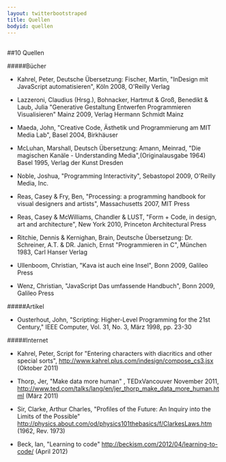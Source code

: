 ```yaml
---
layout: twitterbootstraped
title: Quellen
bodyid: quellen
---
```

<a name="#36"></a>  
##10 Quellen  

#####Bücher  

- Kahrel, Peter, Deutsche Übersetzung: Fischer, Martin, "InDesign mit JavaScript automatisieren", Köln 2008, O'Reilly Verlag

- Lazzeroni, Claudius (Hrsg.), Bohnacker, Hartmut & Groß, Benedikt & Laub, Julia "Generative Gestaltung Entwerfen Programmieren Visualisieren" Mainz 2009, Verlag Hermann Schmidt Mainz 

- Maeda, John, "Creative Code, Ästhetik und Programmierung am MIT Media Lab", Basel 2004, Birkhäuser  

- McLuhan, Marshall, Deutsch Übersetzung: Amann, Meinrad, "Die magischen Kanäle - Understanding Media",(Originalausgabe 1964) Basel 1995, Verlag der Kunst Dresden

- Noble, Joshua, "Programming Interactivity", Sebastopol 2009, O'Reilly Media, Inc.  

- Reas, Casey & Fry, Ben, "Processing: a programming handbook for visual designers and artists", Massachusetts 2007, MIT Press  

- Reas, Casey & McWilliams, Chandler & LUST, "Form + Code, in design, art and architecture", New York 2010, Princeton Architectural Press

- Ritchie, Dennis & Kernighan, Brain, Deutsche Übersetzung: Dr. Schreiner, A.T. & DR. Janich, Ernst "Programmieren in C", München 1983, Carl Hanser Verlag  

- Ullenboom, Christian, "Kava ist auch eine Insel", Bonn 2009, Galileo Press

- Wenz, Christian, "JavaScript Das umfassende Handbuch", Bonn 2009, Galileo Press  

#####Artikel  

- Ousterhout, John, "Scripting: Higher-Level Programming for the 21st Century," IEEE Computer, Vol. 31, No. 3, März 1998, pp. 23-30  

#####Internet  
- Kahrel, Peter, Script for "Entering characters with diacritics and other special sorts", http://www.kahrel.plus.com/indesign/compose_cs3.jsx (Oktober 2011)  

- Thorp, Jer, "Make data more human" , TEDxVancouver November 2011, http://www.ted.com/talks/lang/en/jer_thorp_make_data_more_human.html (März 2011)  

- Sir, Clarke, Arthur Charles, "Profiles of the Future: An Inquiry into the Limits of the Possible" http://physics.about.com/od/physics101thebasics/f/ClarkesLaws.htm (1962, Rev. 1973)

- Beck, Ian, "Learning to code" http://beckism.com/2012/04/learning-to-code/ (April 2012)